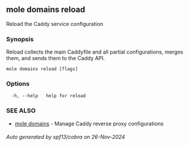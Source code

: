 ## mole domains reload

Reload the Caddy service configuration

### Synopsis

Reload collects the main Caddyfile and all partial configurations, 
	merges them, and sends them to the Caddy API.

```
mole domains reload [flags]
```

### Options

```
  -h, --help   help for reload
```

### SEE ALSO

* [mole domains](mole_domains.md)	 - Manage Caddy reverse proxy configurations

###### Auto generated by spf13/cobra on 26-Nov-2024
